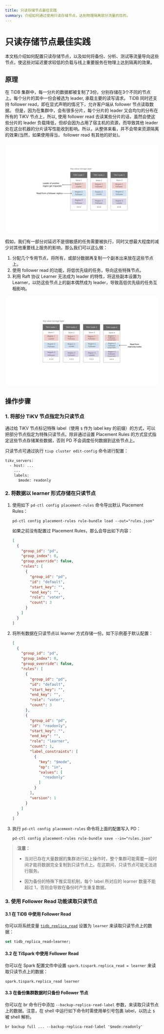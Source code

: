 ```yaml
---
title: 只读存储节点最佳实践
summary: 介绍如何通过使用只读存储节点，达到物理隔离部分流量的目的。
---
```


# 只读存储节点最佳实践

本文档介绍如何配置只读存储节点，以及如何将备份、分析、测试等流量导向这些节点，使这些对延迟要求较低的负载与线上重要服务在物理上达到隔离的效果。

## 原理

在 TiDB 集群中，每一分片的数据都被复制了3份，分别存储在3个不同的节点上。每个分片的其中一份会被选为 leader, 承载主要的读写请求。 TiDB 同时还支持 follower read，即在显式声明的情况下，允许客户端从 follower 节点读取数据。 但是，因为在集群中，会有很多分片，每个分片的 leader 又会均匀的分布在所有的 TiKV 节点上，所以,
使用 follower read 去读某些分片的话，虽然会使这些分片的 leader 负载降低，但却会因为占用了宿主机的资源，而导致其他 leader 处在这台机器的分片读写性能收到影响。所以，从整体来看，并不会带来资源隔离的效果(当然，如果使用得当， follower read 有其他的好处)。

![without-read-only-nodes](/media/readonly-nodes-figure1.png)

假如，我们有一部分对延迟不是很敏感的任务需要被执行，同时又想最大程度的减少对其他重要线上服务的影响，那么我们可以这么做：

1. 分配几个专用节点，将所有，或部分数据再复制一个副本出来放在这些节点上。
2. 使用 follower read 的功能，将低优先级的任务，导向这些特殊节点。
3. 利用 Raft 协议 Learner 无法成为 leader 的特性，将这些副本设置为 Learner，以防这些节点上的副本偶然成为 leader，导致高低优先级的任务互相影响。

![with-read-only-nodes](/media/readonly-nodes-figure2.png)

## 操作步骤

### 1. 将部分 TiKV 节点指定为只读节点

通过给 TiKV 节点标记特殊 label（使用 `$` 作为 label key 的前缀）的方式，可以把部分节点指定为特殊只读节点。除非通过设置 Placement Rules 的方式显式指定这些节点存储某些数据，否则 PD 不会调度任何数据到这些节点上。

只读节点可通过执行 `tiup cluster edit-config` 命令进行配置：

```
tikv_servers:
  - host: ...
    ...
    labels:
      $mode: readonly
```

### 2. 将数据以 learner 形式存储在只读节点

1. 使用如下 `pd-ctl config placement-rules` 命令导出默认 Placement Rules：

    ```shell
    pd-ctl config placement-rules rule-bundle load --out="rules.json"
    ```

    如果之前没有配置过 Placement Rules，那么会导出如下内容：

    ```json
    [
      {
        "group_id": "pd",
        "group_index": 0,
        "group_override": false,
        "rules": [
          {
            "group_id": "pd",
            "id": "default",
            "start_key": "",
            "end_key": "",
            "role": "voter",
            "count": 3
          }
        ]
      }
    ]
    ```

2. 将所有数据在只读节点以 learner 方式存储一份。如下示例基于默认配置：

    ```json
    [
      {
        "group_id": "pd",
        "group_index": 0,
        "group_override": false,
        "rules": [
          {
            "group_id": "pd",
            "id": "default",
            "start_key": "",
            "end_key": "",
            "role": "voter",
            "count": 3
          },
          {
            "group_id": "pd",
            "id": "readonly",
            "start_key": "",
            "end_key": "",
            "role": "learner",
            "count": 1,
            "label_constraints": [
              {
                "key": "$mode",
                "op": "in",
                "values": [
                  "readonly"
                ]
              }
            ],
            "version": 1
          }
        ]
      }
    ]
    ```

3. 执行 `pd-ctl config placement-rules` 命令将上面的配置写入 PD：

    ```shell
    pd-ctl config placement-rules rule-bundle save --in="rules.json"
    ```

> **注意：**
>
> - 当对已存在大量数据的集群进行如上操作时，整个集群可能需要一段时间才能将数据完全复制到只读节点上。在这期间，只读节点可能无法进行服务。
>
> - 因为备份的特殊下推实现机制，每个 label 所对应的 learner 数量不能超过 1，否则会导致在备份时产生重复数据。

### 3. 使用 Follower Read 功能读取只读节点

#### 3.1 在 TiDB 中使用 Follower Read

你可以将系统变量 [`tidb_replica_read`](/system-variables.md#tidb_replica_read-从-v40-版本开始引入) 设置为 `learner` 来读取只读节点上的数据：

```sql
set tidb_replica_read=learner;
```

#### 3.2 在 TiSpark 中使用 Follower Read

你可以在 Spark 配置文件中设置 `spark.tispark.replica_read = learner` 来读取只读节点上的数据：

```
spark.tispark.replica_read learner
```

#### 3.3 在备份集群数据时只备份 Follower 节点

你可以在 br 命令行中添加 `--backup-replica-read-label` 参数，来读取只读节点上的数据。注意，在 shell 中运行如下命令时需使用单引号包裹 label，以防止 `$` 被 shell 解析。

```shell
br backup full ... --backup-replica-read-label '$mode:readonly'
```
